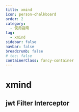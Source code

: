 ```yaml
---
title: xmind
icon: person-chalkboard
order: 2
category:
  - 使用指南
tag:
  - xmind
sidebar: false
navbar: false
breadcrumb: false
# toc: false
containerClass: fancy-container
---
```

# xmind
## jwt Filter Interceptor
<iframe
  :src="$withBase('markmap/jwt.html')"
  width="130%"
  height="500"
  frameborder="0"
  scrolling="Yes"
  leftmargin="-100"
  topmargin="0"
/>

## 事务-AOP
<iframe
  :src="$withBase('markmap/事务-aop.html')"
  width="130%"
  height="500"
  frameborder="0"
  scrolling="No"
  leftmargin="0"
  topmargin="0"
/>

## annotate

<iframe
  :src="$withBase('markmap/annotate.html')"
  width="130%"
  height="600"
  frameborder="0"
  scrolling="No"
  leftmargin="0"
  topmargin="0"
/>
